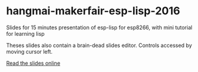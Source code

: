 # hangmai-makerfair-esp-lisp-2016

Slides for 15 minutes presentation of esp-lisp for esp8266, with mini tutorial for learning lisp

Theses slides also contain a brain-dead slides editor. Controls accessed by moving cursor left.

[Read the slides online](https://rawgit.com/yesco/hangmai-makerfair-esp-lisp-2016/master/index.html)


